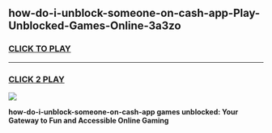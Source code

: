 
## how-do-i-unblock-someone-on-cash-app-Play-Unblocked-Games-Online-3a3zo
<h3>
<a href="https://premium76.site?title=how-do-i-unblock-someone-on-cash-app&ref=25A">CLICK TO PLAY</a></h3>
<hr>

<h3>
<a href="https://premium76.site?title=how-do-i-unblock-someone-on-cash-app&ref=25A">CLICK 2 PLAY</a>
  
</h3>

<a href="https://premium76.site?title=how-do-i-unblock-someone-on-cash-app&ref=25A"><img src="https://clearcache.store/games.png"></a>


**how-do-i-unblock-someone-on-cash-app games unblocked: Your Gateway to Fun and Accessible Online Gaming**
